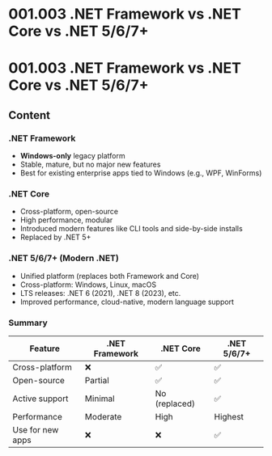 ﻿# 001.003 .NET Framework vs .NET Core vs .NET 5/6/7+

# 001.003 .NET Framework vs .NET Core vs .NET 5/6/7+

## Content

### .NET Framework
- **Windows-only** legacy platform
- Stable, mature, but no major new features
- Best for existing enterprise apps tied to Windows (e.g., WPF, WinForms)

### .NET Core
- Cross-platform, open-source
- High performance, modular
- Introduced modern features like CLI tools and side-by-side installs
- Replaced by .NET 5+

### .NET 5/6/7+ (Modern .NET)
- Unified platform (replaces both Framework and Core)
- Cross-platform: Windows, Linux, macOS
- LTS releases: .NET 6 (2021), .NET 8 (2023), etc.
- Improved performance, cloud-native, modern language support

### Summary

| Feature           | .NET Framework | .NET Core       | .NET 5/6/7+     |
|------------------|----------------|-----------------|-----------------|
| Cross-platform   | ❌             | ✅              | ✅              |
| Open-source      | Partial        | ✅              | ✅              |
| Active support   | Minimal        | No (replaced)   | ✅              |
| Performance      | Moderate       | High            | Highest         |
| Use for new apps | ❌             | ❌              | ✅              |
